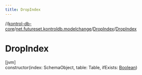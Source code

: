 ```yaml
---
title: DropIndex
---
```

//[kontrol-db-core](../../../index.html)/[net.futureset.kontroldb.modelchange](../index.html)/[DropIndex](index.html)/[DropIndex](-drop-index.html)



# DropIndex



[jvm]\
constructor(index: SchemaObject, table: Table, ifExists: [Boolean](https://kotlinlang.org/api/latest/jvm/stdlib/kotlin/-boolean/index.html))




